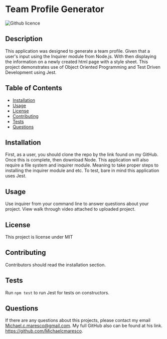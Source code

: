 # Team Profile Generator 
![Github licence](http://img.shields.io/badge/license-MIT-blue.svg)

## Description 
This application was designed to generate a team profile. Given that a user's input using the Inquirer module from Node.js. With then displaying the information on a newly created html page with a style sheet. This project demonstrates use of Object Oriented Programming and Test Driven Development using Jest. 
 
## Table of Contents
* [Installation](#installation)
* [Usage](#usage)
* [License](#license)
* [Contributing](#contributing)
* [Tests](#tests)
* [Questions](#questions)

## Installation 
First, as a user, you should clone the repo by the link found on my GitHub. Once this is complete, then download Node. This application will also require a file system and inquirer module. Meaning to take proper steps to installing the inquirer module and etc. To test, bare in mind this application uses Jest. 

## Usage 
Use inquirer from your command line to answer questions about your project.
View walk through video attached to uploaded project. 

## License 
This project is license under MIT

## Contributing 
Contributors should read the installation section. 

## Tests
Run `npm test` to run Jest for tests on constructors. 

## Questions
If there are any questions about this projects, please contact my email Michael.c.maresco@gmail.com. My full GitHub also can be found at his link. https://github.com/Michaelcmaresco.